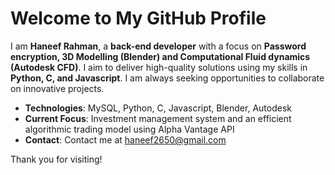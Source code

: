 # Welcome to My GitHub Profile

I am **Haneef Rahman**, a **back-end developer** with a focus on **Password encryption, 3D Modelling (Blender) and Computational Fluid dynamics (Autodesk CFD)**. I aim to deliver high-quality solutions using my skills in **Python, C, and Javascript**. I am always seeking opportunities to collaborate on innovative projects.

- **Technologies**: MySQL, Python, C, Javascript, Blender, Autodesk
- **Current Focus**: Investment management system and an efficient algorithmic trading model using Alpha Vantage API
- **Contact**: Contact me at haneef2650@gmail.com

Thank you for visiting!

<!---
yeeter-365/yeeter-365 is a ✨ special ✨ repository because its `README.md` (this file) appears on your GitHub profile.
You can click the Preview link to take a look at your changes.
--->
